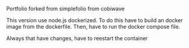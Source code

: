 Portfolio forked from simplefolio from cobiwave

This version use node.js dockerized. To do this have to build an docker image from the dockerfile.
Then, have to run the docker compose file.

Always that have changes, have to reestart the container
